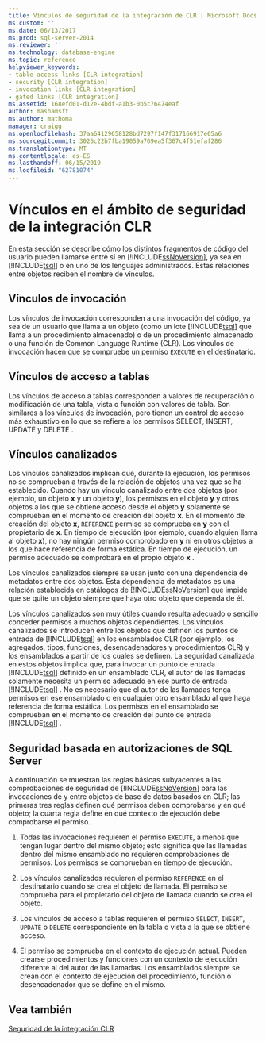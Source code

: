 ```yaml
---
title: Vínculos de seguridad de la integración de CLR | Microsoft Docs
ms.custom: ''
ms.date: 06/13/2017
ms.prod: sql-server-2014
ms.reviewer: ''
ms.technology: database-engine
ms.topic: reference
helpviewer_keywords:
- table-access links [CLR integration]
- security [CLR integration]
- invocation links [CLR integration]
- gated links [CLR integration]
ms.assetid: 168efd01-d12e-4bdf-a1b3-0b5c76474eaf
author: mashamsft
ms.author: mathoma
manager: craigg
ms.openlocfilehash: 37aa64129658128bd7297f147f317166917e05a6
ms.sourcegitcommit: 3026c22b7fba19059a769ea5f367c4f51efaf286
ms.translationtype: MT
ms.contentlocale: es-ES
ms.lasthandoff: 06/15/2019
ms.locfileid: "62781074"
---
```

# <a name="links-in-clr-integration-security"></a>Vínculos en el ámbito de seguridad de la integración CLR
  En esta sección se describe cómo los distintos fragmentos de código del usuario pueden llamarse entre sí en [!INCLUDE[ssNoVersion](../../includes/ssnoversion-md.md)], ya sea en [!INCLUDE[tsql](../../includes/tsql-md.md)] o en uno de los lenguajes administrados. Estas relaciones entre objetos reciben el nombre de vínculos.  
  
## <a name="invocation-links"></a>Vínculos de invocación  
 Los vínculos de invocación corresponden a una invocación del código, ya sea de un usuario que llama a un objeto (como un lote [!INCLUDE[tsql](../../includes/tsql-md.md)] que llama a un procedimiento almacenado) o de un procedimiento almacenado o una función de Common Language Runtime (CLR). Los vínculos de invocación hacen que se compruebe un permiso `EXECUTE` en el destinatario.  
  
## <a name="table-access-links"></a>Vínculos de acceso a tablas  
 Los vínculos de acceso a tablas corresponden a valores de recuperación o modificación de una tabla, vista o función con valores de tabla. Son similares a los vínculos de invocación, pero tienen un control de acceso más exhaustivo en lo que se refiere a los permisos SELECT, INSERT, UPDATE y DELETE .  
  
## <a name="gated-links"></a>Vínculos canalizados  
 Los vínculos canalizados implican que, durante la ejecución, los permisos no se comprueban a través de la relación de objetos una vez que se ha establecido. Cuando hay un vínculo canalizado entre dos objetos (por ejemplo, un objeto **x** y un objeto **y**), los permisos en el objeto **y** y otros objetos a los que se obtiene acceso desde el objeto **y** solamente se comprueban en el momento de creación del objeto **x**. En el momento de creación del objeto **x**, `REFERENCE` permiso se comprueba en **y** con el propietario de **x**. En tiempo de ejecución (por ejemplo, cuando alguien llama al objeto **x**), no hay ningún permiso comprobado en **y** ni en otros objetos a los que hace referencia de forma estática. En tiempo de ejecución, un permiso adecuado se comprobará en el propio objeto **x** .  
  
 Los vínculos canalizados siempre se usan junto con una dependencia de metadatos entre dos objetos. Esta dependencia de metadatos es una relación establecida en catálogos de [!INCLUDE[ssNoVersion](../../includes/ssnoversion-md.md)] que impide que se quite un objeto siempre que haya otro objeto que dependa de él.  
  
 Los vínculos canalizados son muy útiles cuando resulta adecuado o sencillo conceder permisos a muchos objetos dependientes. Los vínculos canalizados se introducen entre los objetos que definen los puntos de entrada de [!INCLUDE[tsql](../../includes/tsql-md.md)] en los ensamblados CLR (por ejemplo, los agregados, tipos, funciones, desencadenadores y procedimientos CLR) y los ensamblados a partir de los cuales se definen. La seguridad canalizada en estos objetos implica que, para invocar un punto de entrada [!INCLUDE[tsql](../../includes/tsql-md.md)] definido en un ensamblado CLR, el autor de las llamadas solamente necesita un permiso adecuado en ese punto de entrada [!INCLUDE[tsql](../../includes/tsql-md.md)] . No es necesario que el autor de las llamadas tenga permisos en ese ensamblado o en cualquier otro ensamblado al que haga referencia de forma estática. Los permisos en el ensamblado se comprueban en el momento de creación del punto de entrada [!INCLUDE[tsql](../../includes/tsql-md.md)] .  
  
## <a name="sql-server-authorization-based-security"></a>Seguridad basada en autorizaciones de SQL Server  
 A continuación se muestran las reglas básicas subyacentes a las comprobaciones de seguridad de [!INCLUDE[ssNoVersion](../../includes/ssnoversion-md.md)] para las invocaciones de y entre objetos de base de datos basados en CLR; las primeras tres reglas definen qué permisos deben comprobarse y en qué objeto; la cuarta regla define en qué contexto de ejecución debe comprobarse el permiso.  
  
1.  Todas las invocaciones requieren el permiso `EXECUTE`, a menos que tengan lugar dentro del mismo objeto; esto significa que las llamadas dentro del mismo ensamblado no requieren comprobaciones de permisos. Los permisos se comprueban en tiempo de ejecución.  
  
2.  Los vínculos canalizados requieren el permiso `REFERENCE` en el destinatario cuando se crea el objeto de llamada. El permiso se comprueba para el propietario del objeto de llamada cuando se crea el objeto.  
  
3.  Los vínculos de acceso a tablas requieren el permiso `SELECT`, `INSERT`, `UPDATE` o `DELETE` correspondiente en la tabla o vista a la que se obtiene acceso.  
  
4.  El permiso se comprueba en el contexto de ejecución actual. Pueden crearse procedimientos y funciones con un contexto de ejecución diferente al del autor de las llamadas. Los ensamblados siempre se crean con el contexto de ejecución del procedimiento, función o desencadenador que se define en el mismo.  
  
## <a name="see-also"></a>Vea también  
 [Seguridad de la integración CLR](../../relational-databases/clr-integration/security/clr-integration-security.md)  
  
  
